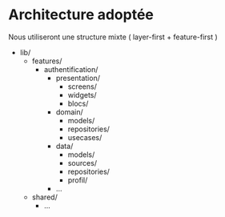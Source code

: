 # Architecture adoptée
Nous utiliseront une structure mixte ( layer-first + feature-first )
- lib/
  - features/
    - authentification/
      - presentation/
        - screens/
        - widgets/
        - blocs/
      - domain/
        - models/
        - repositories/
        - usecases/
      - data/
        - models/
        - sources/
        - repositories/
        - profil/
      - ...
  - shared/
    - ...
